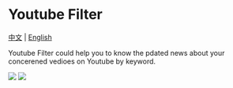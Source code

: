 # Youtube Filter

[中文](https://github.com/c4rO-0/YouTube-Filter/blob/master/README.md) | [English](https://github.com/c4rO-0/YouTube-Filter/blob/master/README_en.md)

Youtube Filter could help you to know the pdated news about your concerened vedioes on Youtube by keyword.

![](https://media.giphy.com/media/3ohs4dmQK9B9GCnNFC/giphy.gif)
![](https://media.giphy.com/media/l4pTdjCrc7h0OxFPG/giphy.gif)